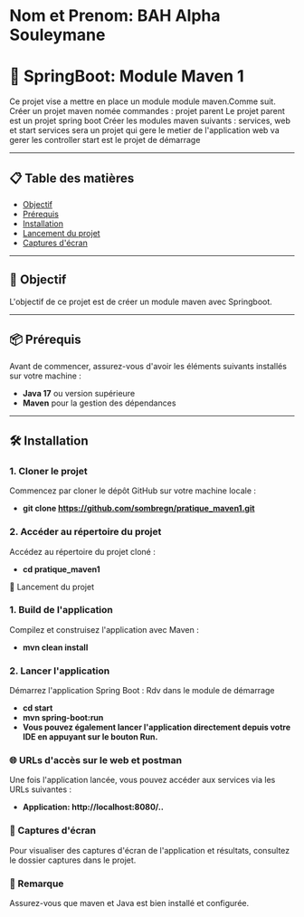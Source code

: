 # Nom et Prenom: BAH Alpha Souleymane

# 🚀 SpringBoot: Module Maven 1

Ce projet vise a mettre en place un module module maven.Comme suit.
Créer un projet maven nomée commandes : projet parent
Le projet parent est un projet spring boot
Créer les modules maven suivants : services, web et start
services sera un projet qui gere le metier de l'application
web va gerer les controller
start est le projet de démarrage

---

## 📋 Table des matières
- [Objectif](#-objectif)
- [Prérequis](#-prérequis)
- [Installation](#-installation)
- [Lancement du projet](#-lancement-du-projet)
- [Captures d'écran](#-captures-décran)

---

## 🎯 Objectif
L'objectif de ce projet est de créer un module maven avec Springboot.

---

## 📦 Prérequis
Avant de commencer, assurez-vous d'avoir les éléments suivants installés sur votre machine :

- **Java 17** ou version supérieure 
- **Maven** pour la gestion des dépendances

---

## 🛠 Installation

### 1. Cloner le projet
Commencez par cloner le dépôt GitHub sur votre machine locale :
- **git clone https://github.com/sombregn/pratique_maven1.git**

### 2. Accéder au répertoire du projet
Accédez au répertoire du projet cloné :
- **cd pratique_maven1**

🚀 Lancement du projet
### 1. Build de l'application
Compilez et construisez l'application avec Maven :
- **mvn clean install**

### 2. Lancer l'application
Démarrez l'application Spring Boot :
Rdv dans le module de démarrage
- **cd start**
- **mvn spring-boot:run**
- **Vous pouvez également lancer l'application directement depuis votre IDE en appuyant sur le bouton Run.**

### 🌐 URLs d'accès sur le web et postman
Une fois l'application lancée, vous pouvez accéder aux services via les URLs suivantes :
- **Application: http://localhost:8080/..**

### 📸 Captures d'écran
Pour visualiser des captures d'écran de l'application et résultats, consultez le dossier captures dans le projet.

### 📝 Remarque
Assurez-vous que maven et Java est bien installé et configurée.
